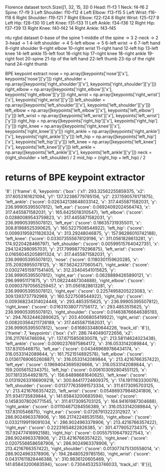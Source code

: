 Florence dataset
torch.Size([1, 32, 15, 3])
0 Head: f1-f3
1 Neck: f4-f6
2 Spine: f7-f9
3 Left Shoulder: f10-f12
4 Left Elbow: f13-f15
5 Left Wrist: f16-f18
6 Right Shoulder: f19-f21
7 Right Elbow: f22-f24
8 Right Wrist: f25-f27
9 Left Hip: f28-f30
10 Left Knee: f31-f33
11 Left Ankle: f34-f36
12 Right Hip: f37-f39
13 Right Knee: f40-f42
14 Right Ankle: f43-f45

ntu rgbd dataset
0-base of the spine 
1-middle of the spine -> 3
2-neck -> 2
3-head -> 1
4-left shoulder -> 4 
5-left elbow -> 5
6-left wrist -> 6
7-left hand 
8-right shoulder 
9-right elbow 
10-right wrist 
11-right hand 
12-left hip 
13-left knee 
14-left ankle 
15-left foot 
16-right hip 
17-right knee 
18-right ankle 
19-right foot 
20-spine 
21-tip of the left hand 
22-left thumb 
23-tip of the right hand 
24-right thumb

BPE keypoint extract
nose = np.array([keypoints['nose']['x'], keypoints['nose']['y']])
right_shoulder = np.array([keypoints['right_shoulder']['x'], keypoints['right_shoulder']['y']])
right_elbow = np.array([keypoints['right_elbow']['x'], keypoints['right_elbow']['y']])
right_wrist = np.array([keypoints['right_wrist']['x'], keypoints['right_wrist']['y']])
left_shoulder = np.array([keypoints['left_shoulder']['x'], keypoints['left_shoulder']['y']])
left_elbow = np.array([keypoints['left_elbow']['x'], keypoints['left_elbow']['y']])
left_wrist = np.array([keypoints['left_wrist']['x'], keypoints['left_wrist']['y']])
right_hip = np.array([keypoints['right_hip']['x'], keypoints['right_hip']['y']])
right_knee = np.array([keypoints['right_knee']['x'], keypoints['right_knee']['y']])
right_ankle = np.array([keypoints['right_ankle']['x'], keypoints['right_ankle']['y']])
left_hip = np.array([keypoints['left_hip']['x'], keypoints['left_hip']['y']])
left_knee = np.array([keypoints['left_knee']['x'], keypoints['left_knee']['y']])
left_ankle = np.array([keypoints['left_ankle']['x'], keypoints['left_ankle']['y']])
neck = (right_shoulder + left_shoulder) / 2
mid_hip = (right_hip + left_hip) / 2

# returns of BPE keypoint extractor
 '8': [{'frame': 6,
        'keypoints': {'box': {'x1': 293.32562255859375,
                              'x2': 317.6053161621094,
                              'y1': 137.32386779785156,
                              'y2': 237.1590576171875},
                      'left_ankle': {'score': 0.026342138648033142,
                                     'x': 317.4455871582031,
                                     'y': 236.99905395507812},
                      'left_ear': {'score': 0.06924092024564743,
                                   'x': 317.4455871582031,
                                   'y': 165.6425018310547},
                      'left_elbow': {'score': 0.02880089543759823,
                                     'x': 317.4455871582031,
                                     'y': 236.99905395507812},
                      'left_eye': {'score': 0.186357319355011,
                                   'x': 308.81988525390625,
                                   'y': 160.5227508544922},
                      'left_hip': {'score': 0.009931959211826324,
                                   'x': 313.29248046875,
                                   'y': 157.96286010742188},
                      'left_knee': {'score': 0.033073555678129196,
                                    'x': 311.0561828613281,
                                    'y': 174.9220428466797},
                      'left_shoulder': {'score': 0.005995157640427351,
                                        'x': 294.1242980957031,
                                        'y': 217.79998779296875},
                      'left_wrist': {'score': 0.016560452058911324,
                                     'x': 317.4455871582031,
                                     'y': 236.99905395507812},
                      'nose': {'score': 0.1180301159620285,
                               'x': 315.20928955078125,
                               'y': 167.5624237060547},
                      'right_ankle': {'score': 0.030274515971541405,
                                      'x': 312.33404541015625,
                                      'y': 236.99905395507812},
                      'right_ear': {'score': 0.06288894265890121,
                                    'x': 296.99951171875,
                                    'y': 171.08224487304688},
                      'right_elbow': {'score': 0.009037970565259457,
                                      'x': 311.0561828613281,
                                      'y': 236.99905395507812},
                      'right_eye': {'score': 0.22574958205223083,
                                    'x': 309.1393737792969,
                                    'y': 160.5227508544922},
                      'right_hip': {'score': 0.009368234314024448,
                                    'x': 293.4853515625,
                                    'y': 236.99905395507812},
                      'right_knee': {'score': 0.016310380771756172,
                                     'x': 293.4853515625,
                                     'y': 236.99905395507812},
                      'right_shoulder': {'score': 0.014638766646385193,
                                         'x': 294.76324462890625,
                                         'y': 203.4006805419922},
                      'right_wrist': {'score': 0.008203564211726189,
                                      'x': 317.4455871582031,
                                      'y': 236.99905395507812},
                      'score': 0.6168033480644226,
                      'track_id': '8'}},
       {'frame': 7,
        'keypoints': {'box': {'x1': 286.7440490722656,
                              'x2': 316.2117614746094,
                              'y1': 137.6715850830078,
                              'y2': 213.58114624023438},
                      'left_ankle': {'score': 0.00902376975864172,
                                     'x': 316.0533142089844,
                                     'y': 137.8310546875},
                      'left_ear': {'score': 0.043469689786434174,
                                   'x': 316.0533142089844,
                                   'y': 161.7521514892578},
                      'left_elbow': {'score': 0.013617690652608871,
                                     'x': 316.0533142089844,
                                     'y': 213.4216766357422},
                      'left_eye': {'score': 0.19694043695926666,
                                   'x': 316.0533142089844,
                                   'y': 159.2005615234375},
                      'left_hip': {'score': 0.006103092804551125,
                                   'x': 307.18133544921875,
                                   'y': 156.64898681640625},
                      'left_knee': {'score': 0.013192633166909218,
                                    'x': 300.84417724609375,
                                    'y': 174.1911163330078},
                      'left_shoulder': {'score': 0.013777635991573334,
                                        'x': 311.6173095703125,
                                        'y': 213.4216766357422},
                      'left_wrist': {'score': 0.054869379848241806,
                                     'x': 311.9341735839844,
                                     'y': 141.65843200683594},
                      'nose': {'score': 0.14583078026771545,
                               'x': 311.6173095703125,
                               'y': 164.94161987304688},
                      'right_ankle': {'score': 0.011104671284556389,
                                      'x': 316.0533142089844,
                                      'y': 137.8310546875},
                      'right_ear': {'score': 0.07267913222312927,
                                    'x': 286.9024963378906,
                                    'y': 166.21742248535156},
                      'right_elbow': {'score': 0.03321199119091034,
                                      'x': 286.9024963378906,
                                      'y': 213.4216766357422},
                      'right_eye': {'score': 0.22231654822826385,
                                    'x': 301.4779052734375,
                                    'y': 157.92477416992188},
                      'right_hip': {'score': 0.005575106479227543,
                                    'x': 286.9024963378906,
                                    'y': 213.4216766357422},
                      'right_knee': {'score': 0.02075568586587906,
                                     'x': 286.9024963378906,
                                     'y': 213.4216766357422},
                      'right_shoulder': {'score': 0.013077475130558014,
                                         'x': 286.9024963378906,
                                         'y': 194.28480529785156},
                      'right_wrist': {'score': 0.04317611828446388,
                                      'x': 310.9836120605469,
                                      'y': 141.65843200683594},
                      'score': 0.7304453253746033,
                      'track_id': '8'}}],